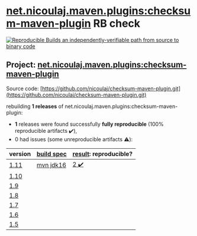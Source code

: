 [net.nicoulaj.maven.plugins:checksum-maven-plugin](https://search.maven.org/artifact/net.nicoulaj.maven.plugins/checksum-maven-plugin/) RB check
=======

[![Reproducible Builds](https://reproducible-builds.org/images/logos/rb.svg) an independently-verifiable path from source to binary code](https://reproducible-builds.org/)

## Project: [net.nicoulaj.maven.plugins:checksum-maven-plugin](https://search.maven.org/artifact/net.nicoulaj.maven.plugins/checksum-maven-plugin/)

Source code: [https://github.com/nicoulaj/checksum-maven-plugin.git](https://github.com/nicoulaj/checksum-maven-plugin.git)

rebuilding **1 releases** of net.nicoulaj.maven.plugins:checksum-maven-plugin:
- **1** releases were found successfully **fully reproducible** (100% reproducible artifacts :heavy_check_mark:),
- 0 had issues (some unreproducible artifacts :warning:):

| version | [build spec](BUILDSPEC.md) | [result](https://reproducible-builds.org/docs/jvm/): reproducible? |
| -- | --------- | ------ |
| [1.11](https://search.maven.org/artifact/net.nicoulaj.maven.plugins/checksum-maven-plugin/1.11/pom) | [mvn jdk16](checksum-maven-plugin-1.11.buildspec) | [2 :heavy_check_mark: ](checksum-maven-plugin-1.11.buildcompare) |
| [1.10](https://search.maven.org/artifact/net.nicoulaj.maven.plugins/checksum-maven-plugin/1.10/pom) | | |
| [1.9](https://search.maven.org/artifact/net.nicoulaj.maven.plugins/checksum-maven-plugin/1.9/pom) | | |
| [1.8](https://search.maven.org/artifact/net.nicoulaj.maven.plugins/checksum-maven-plugin/1.8/pom) | | |
| [1.7](https://search.maven.org/artifact/net.nicoulaj.maven.plugins/checksum-maven-plugin/1.7/pom) | | |
| [1.6](https://search.maven.org/artifact/net.nicoulaj.maven.plugins/checksum-maven-plugin/1.6/pom) | | |
| [1.5](https://search.maven.org/artifact/net.nicoulaj.maven.plugins/checksum-maven-plugin/1.5/pom) | | |
